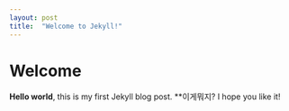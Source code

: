 ```yaml
---
layout: post
title:  "Welcome to Jekyll!"
---
```


# Welcome

**Hello world**, this is my first Jekyll blog post.
**이게뭐지?
I hope you like it!
